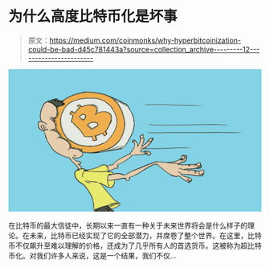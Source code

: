 # 为什么高度比特币化是坏事

> 原文：<https://medium.com/coinmonks/why-hyperbitcoinization-could-be-bad-d45c781443a?source=collection_archive---------12----------------------->

![](img/010a078b27775bea2ed8cef50e8e61dd.png)

在比特币的最大信徒中，长期以来一直有一种关于未来世界将会是什么样子的理论。在未来，比特币已经实现了它的全部潜力，并席卷了整个世界。在这里，比特币不仅飙升至难以理解的价格，还成为了几乎所有人的首选货币。这被称为超比特币化。对我们许多人来说，这是一个结果，我们不仅…